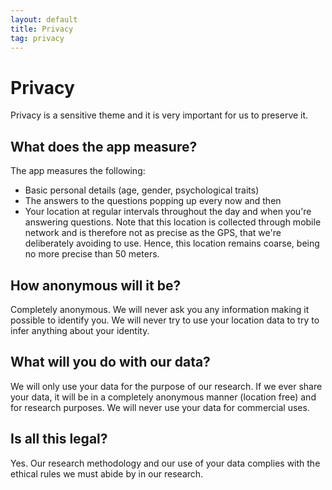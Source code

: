 ```yaml
---
layout: default
title: Privacy
tag: privacy
---
```


# Privacy

Privacy is a sensitive theme and it is very important for us to preserve it.

## What does the app measure?

The app measures the following:

* Basic personal details (age, gender, psychological traits)
* The answers to the questions popping up every now and then
* Your location at regular intervals throughout the day and when you're answering questions. Note that this location is collected through mobile network and is therefore not as precise as the GPS, that we're deliberately avoiding to use. Hence, this location remains coarse, being no more precise than 50 meters.

## How anonymous will it be?

Completely anonymous. We will never ask you any information making it possible to identify you. We will never try to use your location data to try to infer anything about your identity.

## What will you do with our data?

We will only use your data for the purpose of our research. If we ever share your data, it will be in a completely anonymous manner (location free) and for research purposes. We will never use your data for commercial uses.

## Is all this legal?

Yes. Our research methodology and our use of your data complies with the ethical rules we must abide by in our research.
